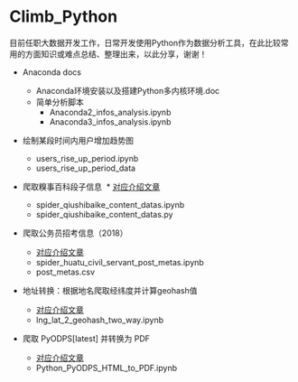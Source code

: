 # Climb_Python
目前任职大数据开发工作，日常开发使用Python作为数据分析工具，在此比较常用的方面知识或难点总结、整理出来，以此分享，谢谢！
* Anaconda docs
  * Anaconda环境安装以及搭建Python多内核环境.doc
  * 简单分析脚本
    * Anaconda2_infos_analysis.ipynb
    * Anaconda3_infos_analysis.ipynb

* 绘制某段时间内用户增加趋势图
  * users_rise_up_period.ipynb
  * users_rise_up_period_data
 
* 爬取糗事百科段子信息
  * [对应介绍文章](http://blog.csdn.net/qq_24452475/article/details/79122259)
  * spider_qiushibaike_content_datas.ipynb
  * spider_qiushibaike_content_datas.py

* 爬取公务员招考信息（2018）
  * [对应介绍文章](http://blog.csdn.net/qq_24452475/article/details/79156758)
  * spider_huatu_civil_servant_post_metas.ipynb
  * post_metas.csv

* 地址转换：根据地名爬取经纬度并计算geohash值
  * [对应介绍文章](http://blog.csdn.net/qq_24452475/article/details/79183861)
  * lng_lat_2_geohash_two_way.ipynb

* 爬取 PyODPS[latest] 并转换为 PDF
  * [对应介绍文章](http://blog.csdn.net/qq_24452475/article/details/79248953)
  * Python_PyODPS_HTML_to_PDF.ipynb
  

